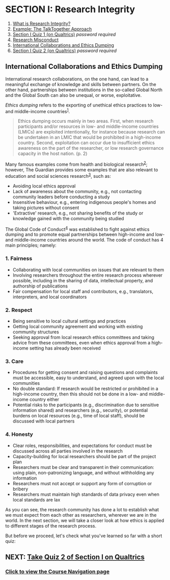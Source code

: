 # SECTION I: Research Integrity

1. [What is Research Integrity?](integrity.md)
2. [Example: The TalkTogether Approach](integrity-tt.md)
3. [Section I Quiz 1 (on Qualtrics)](https://oxfordeducation.eu.qualtrics.com/jfe/form/SV_3wvwGXZjUB6o9OR) *password required*
4. [Research Misconduct](integrity-misconduct.md)
5. [International Collaborations and Ethics Dumping](integrity-global.md)
6. [Section I Quiz 2 (on Qualtrics)](https://oxfordeducation.eu.qualtrics.com/jfe/form/SV_d6HJBBv5qkK7NgF) *password required*

## International Collaborations and Ethics Dumping

International research collaborations, on the one hand, can lead to a meaningful exchange of knowledge and skills between partners. On the other hand, partnerships between institutions in the so-called Global North and the Global South can also be unequal, or worse, exploitative.

_Ethics dumping_ refers to the exporting of unethical ethics practices to low- and middle-income countries<sup>[1](https://link.springer.com/book/10.1007%2F978-3-319-64731-9)</sup>.

> Ethics dumping occurs mainly in two areas. First, when research participants and/or resources in low- and middle-income countries (LMICs) are exploited intentionally, for instance because research can be undertaken in an LMIC that would be prohibited in a high-income country. Second, exploitation can occur due to insufficient ethics awareness on the part of the researcher, or low research governance capacity in the host nation. (p. 2)

Many famous examples come from health and biological research<sup>[2](https://theconversation.com/ethics-dumping-the-dark-side-of-international-research-88675)</sup>; however, The Guardian provides some examples that are also relevant to education and social sciences research<sup>[3](https://www.theguardian.com/higher-education-network/2018/aug/31/ethics-dumping-the-exploitative-side-of-academic-research)</sup>, such as:

* Avoiding local ethics approval
* Lack of awareness about the community, e.g., not contacting community leaders before conducting a study
* Insensitive behaviour, e.g., entering indigenous people's homes and taking pictures without consent
* 'Extractive' research, e.g., not sharing benefits of the study or knowledge gained with the community being studied

The Global Code of Conduct<sup>[4](https://www.globalcodeofconduct.org/)</sup> was established to fight against ethics dumping and to promote equal partnerships between high-income and low- and middle-income countries around the world. The code of conduct has 4 main principles; namely:

### **1. Fairness**
  - Collaborating with local communities on issues that are relevant to them
  - Involving researchers throughout the entire research process wherever possible, including in the sharing of data, intellectual property, and authorship of publications
  - Fair compensation for local staff and contributors, e.g., translators, interpreters, and local coordinators
  
### **2. Respect**
  - Being sensitive to local cultural settings and practices
  - Getting local community agreement and working with existing community structures
  - Seeking approval from local research ethics committees and taking advice from these committees, even when ethics approval from a high-income setting has already been received
  
### **3. Care**
  - Procedures for getting consent and raising questions and complaints must be accessible, easy to understand, and agreed upon with the local communities
  - No double standard: If research would be restricted or prohibited in a high-income country, then this should not be done in a low- and middle-income country either
  - Potential risks to the participants (e.g., discrimination due to sensitive information shared) and researchers (e.g., security), or potential burdens on local resources (e.g., time of local staff), should be discussed with local partners
  
### **4. Honesty**
  - Clear roles, responsibilities, and expectations for conduct must be discussed across all parties involved in the research
  - Capacity-building for local researchers should be part of the project plan
  - Researchers must be clear and transparent in their communication: using plain, non-patronizing language, and without withholding any information
  - Researchers must not accept or support any form of corruption or bribery
  - Researchers must maintain high standards of data privacy even when local standards are lax


As you can see, the research community has done a lot to establish what we must expect from each other as researchers, wherever we are in the world. In the next section, we will take a closer look at how ethics is applied to different stages of the research process.

But before we proceed, let's check what you've learned so far with a short quiz:

## NEXT: [Take Quiz 2 of Section I on Qualtrics](https://oxfordeducation.eu.qualtrics.com/jfe/form/SV_d6HJBBv5qkK7NgF)
### [Click to view the Course Navigation page](toc.md)
